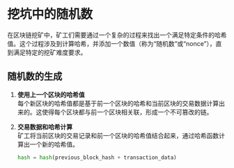 # 挖坑中的随机数

在区块链挖矿中，矿工们需要通过一个复杂的过程来找出一个满足特定条件的哈希值。这个过程涉及到计算哈希，并添加一个数值（称为“随机数”或“nonce”），直到满足特定的挖矿难度要求。

## 随机数的生成

1. **使用上一个区块的哈希值**  
   每个新区块的哈希值都是基于前一个区块的哈希和当前区块的交易数据计算出来的。这使得每个区块都与前一个区块相关联，形成一个不可篡改的链。

2. **交易数据和哈希计算**  
   矿工将当前区块的交易记录和前一个区块的哈希值结合起来，通过哈希函数计算出一个新的哈希值。  
   ```python
   hash = hash(previous_block_hash + transaction_data)
